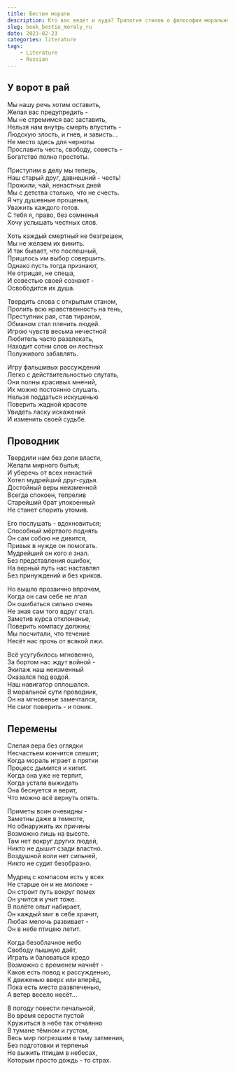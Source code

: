```yaml
---
title: Бестия морали
description: Кто вас ведет и куда? Трилогия стихов о философии морального компаса.
slug: book_bestia_moraly_ru
date: 2023-02-23
categories: literature
tags:
    - Literature
    - Russian
---
```


## У ворот в рай

Мы нашу речь хотим оставить,<br>
Желая вас предупредить -<br>
Мы не стремимся вас заставить,<br>
Нельзя нам внутрь смерть впустить -<br>
Людскую злость, и гнев, и зависть...<br>
Не место здесь для черноты.<br>
Прославить честь, свободу, совесть -<br>
Богатство полно простоты.<br>

Приступим в делу мы теперь,<br>
Наш старый друг, давнешний - честь!<br>
Прожили, чай, ненастных дней<br>
Мы с детства столько, что не счесть.<br>
Я чту душевные прощенья,<br>
Уважить каждого готов.<br>
С тебя я, право, без сомненья<br>
Хочу услышать честных слов.<br>

Хоть каждый смертный не безгрешен,<br>
Мы не желаем их винить.<br>
И так бывает, что поспешный,<br>
Пришлось им выбор совершить.<br>
Однако пусть тогда признают,<br>
Не отрицая, не спеша,<br>
И совестью своей сознают -<br>
Освободится их душа.<br>

Твердить слова с открытым станом,<br>
Пролить всю нравственность на тень,<br>
Преступник рая, став тираном,<br>
Обманом стал пленить людей.<br>
Игрою чувств весьма нечестной<br>
Любитель часто развлекать,<br>
Находит сотни слов он лестных<br>
Полуживого забавлять.<br>

Игру фальшивых рассуждений<br>
Легко с действительностью спутать,<br>
Они полны красивых мнений,<br>
Их можно постоянно слушать.<br>
Нельзя поддаться искушенью<br>
Поверить жадной красоте<br>
Увидеть ласку искажений<br>
И изменить своей судьбе.<br>


## Проводник

Твердили нам без доли власти,<br>
Желали мирного бытья;<br>
И уберечь от всех ненастий<br>
Хотел мудрейший друг-судья.<br>
Достойный веры неизменной<br>
Всегда спокоен, тепрелив<br>
Старейший брат упокоенный<br>
Не станет спорить утомив.<br>

Его послушать - вдохновиться;<br>
Способный мёртвого поднять<br>
Он сам собою не дивится,<br>
Привык в нужде он помогать.<br>
Мудрейший он кого я знал.<br>
Без представления ошибок,<br>
На верный путь нас наставлял<br>
Без принуждений и без криков.<br>

Но вышло прозаично впрочем,<br>
Когда он сам себе не лгал<br>
Он ошибаться сильно очень<br>
Не зная сам того вдруг стал.<br>
Заметив курса отклоненье,<br>
Поверить компасу должны;<br>
Мы посчитали, что течение<br>
Несёт нас прочь от всякой лжи.<br>

Всё усугубилось мгновенно,<br>
За бортом нас ждут войной -<br>
Экипаж наш неизменный<br>
Оказался под водой.<br>
Наш навигатор оплошался.<br>
В моральной сути проводник,<br>
Он на мгновенье замечтался,<br>
Не смог поверить - и поник.<br>

## Перемены

Слепая вера без оглядки<br>
Несчастьем кончится спешит;<br>
Когда мораль играет в прятки<br>
Процесс дымится и кипит.<br>
Когда она уже не терпит,<br>
Когда устала выжидать<br>
Она беснуется и верит,<br>
Что можно всё вернуть опять.<br>

Приметы воин очевидны -<br>
Заметны даже в темноте,<br>
Но обнаружить их причины<br>
Возможно лишь на высоте.<br>
Там нет вокруг других людей,<br>
Никто не дышит сзади властно.<br>
Воздушной воли нет сильней,<br>
Никто не судит безобразно.<br>

Мудрец с компасом есть у всех<br>
Не старше он и не моложе -<br>
Он строит путь вокруг помех<br>
Он учится и учит тоже.<br>
В полёте опыт набирает,<br>
Он каждый миг в себе хранит,<br>
Любая мелочь развивает -<br>
Он в небе птицею летит.<br>

Когда безоблачное небо<br>
Свободу пышную даёт,<br>
Играть и баловаться кредо<br>
Возможно с временем начнёт -<br>
Каков есть повод к рассужденью,<br>
К движенью вверх или вперёд,<br>
Пока есть место развлеченью,<br>
А ветер весело несёт...<br>

В погоду повести печальной,<br>
Во время серости пустой<br>
Кружиться в небе так отчаянно<br>
В тумане тёмном и густом,<br>
Весь мир погрезшим в тьму затмения,<br>
Без подготовки и терпенья<br>
Не выжить птицам в небесах,<br>
Которым просто дождь - то страх.<br>